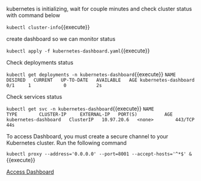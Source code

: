 
kubernetes is initializing, wait for couple minutes and check cluster status with command below

`kubectl cluster-info`{{execute}}

create dashboard so we can monitor status

`kubectl apply -f kubernetes-dashboard.yaml`{{execute}}

Check deployments status

`kubectl get deployments -n kubernetes-dashboard`{{execute}}
`
NAME                      DESIRED   CURRENT   UP-TO-DATE   AVAILABLE   AGE
kubernetes-dashboard      0/1     1            0           2s
`

Check services status

`kubectl get svc -n kubernetes-dashboard`{{execute}}
`
NAME                   TYPE        CLUSTER-IP     EXTERNAL-IP   PORT(S)          AGE
kubernetes-dashboard   ClusterIP   10.97.20.6   <none>        443/TCP                  44s
`

To access Dashboard, you must create a secure channel to your Kubernetes cluster. Run the following command

`kubectl proxy --address='0.0.0.0' --port=8001 --accept-hosts='^*$' &`{{execute}}

[Access Dashboard](https://[[HOST_SUBDOMAIN]]-8001-[[KATACODA_HOST]].environments.katacoda.com/api/v1/namespaces/kubernetes-dashboard/services/https:kubernetes-dashboard:/proxy/.)